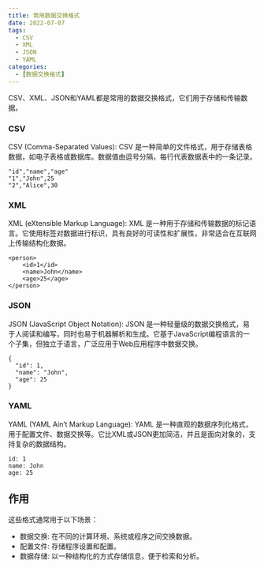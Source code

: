 ```yaml
---
title: 常用数据交换格式
date: 2022-07-07
tags: 
  - CSV
  - XML
  - JSON
  - YAML
categories:
  - [数据交换格式]
---
```




CSV、XML、JSON和YAML都是常用的数据交换格式，它们用于存储和传输数据。

### CSV

CSV (Comma-Separated Values): CSV 是一种简单的文件格式，用于存储表格数据，如电子表格或数据库。数据值由逗号分隔，每行代表数据表中的一条记录。

```
"id","name","age"
"1","John",25
"2","Alice",30
```


### XML

XML (eXtensible Markup Language): XML 是一种用于存储和传输数据的标记语言。它使用标签对数据进行标识，具有良好的可读性和扩展性，非常适合在互联网上传输结构化数据。

```
<person>
    <id>1</id>
    <name>John</name>
    <age>25</age>
</person>

```


### JSON 
JSON (JavaScript Object Notation): JSON 是一种轻量级的数据交换格式，易于人阅读和编写，同时也易于机器解析和生成。它基于JavaScript编程语言的一个子集，但独立于语言，广泛应用于Web应用程序中数据交换。

```
{
  "id": 1,
  "name": "John",
  "age": 25
}

```

### YAML 
YAML (YAML Ain’t Markup Language): YAML 是一种直观的数据序列化格式，用于配置文件、数据交换等。它比XML或JSON更加简洁，并且是面向对象的，支持复杂的数据结构。

```
id: 1
name: John
age: 25

```

## 作用

这些格式通常用于以下场景：

- 数据交换: 在不同的计算环境、系统或程序之间交换数据。
- 配置文件: 存储程序设置和配置。
- 数据存储: 以一种结构化的方式存储信息，便于检索和分析。